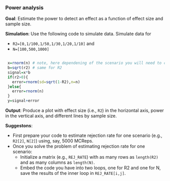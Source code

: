 

### Power analysis

**Goal**: Estimate the power to detect an effect as a function of effect size and sample size.

**Simulation**: Use the following code to simulate data. Simulate data for 

   - `R2=[0,1/100,1/50,1/30,1/20,1/10]` and 
   - `N=[100,500,1000]`

```r
 
 x=rnorm(n) # note, here dependening of the scenario you will need to change n
 b=sqrt(r2) # same for R2
 signal=x*b 
 if(r2>0){
   error=rnorm(sd=sqrt(1-R2),n=n) 
 }else{
   error=rnorm(n)
 }
 y=signal+error

```

**Output**: Produce a plot with effect size (i.e., `R2`) in the horizontal axis, power in the vertical axis, and different lines by sample size.


**Suggestons**:
  - First prepare your code to estimate rejection rate for one scenario (e.g., `R2[2]`, `N[2]`) using, say, 5000 MCReps.
  - Once you solve the problem of estimating rejection rate for one scenario:
     - Initialize a matrix (e.g., `REJ_RATE`) with as many rows as `length(R2)` and as many columns as `length(N)`.
     - Embed the code you have into two loops, one for R2 and one for N, save the results of the inner loop in `REJ_RATE[i,j]`.
  
  
  
